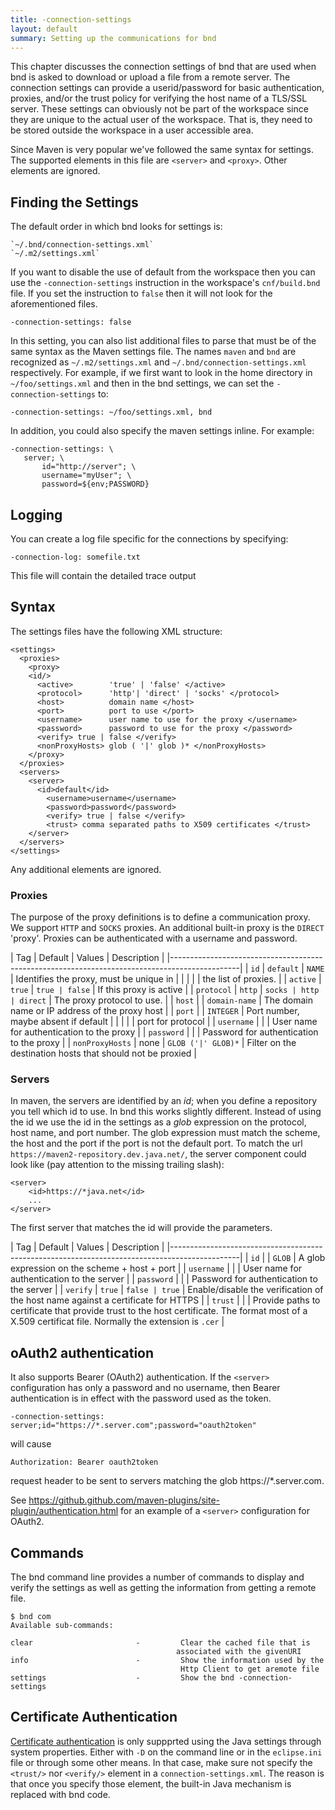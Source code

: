 ```yaml
---
title: -connection-settings
layout: default
summary: Setting up the communications for bnd
---
```


This chapter discusses the connection settings of bnd that are used when bnd is asked to download or upload a file
from a remote server. The connection settings can provide a userid/password for basic authentication, proxies, and/or
the trust policy for verifying the host name of a TLS/SSL server. These settings can obviously not be part of the workspace 
since they are unique to the actual  user of the workspace. That is, they need to be stored outside the workspace
in a user accessible area.

Since Maven is very popular we've followed the same syntax for settings. The supported elements in this file are 
`<server>` and `<proxy>`. Other elements are ignored.

## Finding the Settings

The default order in which bnd looks for settings is:

	`~/.bnd/connection-settings.xml`
	`~/.m2/settings.xml`

If you want to disable the use of default from the workspace then you can use the `-connection-settings` instruction
in the workspace's `cnf/build.bnd` file. If you set the instruction to `false` then it will not look for the aforementioned files.

	-connection-settings: false

In this setting, you can also list additional files to parse that must be of the same syntax as the Maven settings file. The names 
`maven` and `bnd` are recognized as `~/.m2/settings.xml` and `~/.bnd/connection-settings.xml` respectively. For example, if
we first want to look in the home directory in `~/foo/settings.xml` and then in the bnd settings, we can set the `-connection-settings` to: 

	-connection-settings: ~/foo/settings.xml, bnd

In addition, you could also specify the maven settings inline. For example:

	-connection-settings: \
	   server; \
	       id="http://server"; \
	       username="myUser"; \
	       password=${env;PASSWORD}

## Logging

You can create a log file specific for the connections by specifying:

	-connection-log: somefile.txt

This file will contain the detailed trace output

## Syntax

The settings files have the following XML structure:

	<settings>
	  <proxies>
	    <proxy>
	    <id/>
	      <active>        'true' | 'false' </active>
	      <protocol>      'http'| 'direct' | 'socks' </protocol>
	      <host>          domain name </host>
	      <port>          port to use </port>
	      <username>      user name to use for the proxy </username>
	      <password>      password to use for the proxy </password>
	      <verify> true | false </verify>
	      <nonProxyHosts> glob ( '|' glob )* </nonProxyHosts>
	    </proxy>
	  </proxies>
	  <servers>
	    <server>
	      <id>default</id>
		    <username>username</username>
	        <password>password</password>
		    <verify> true | false </verify>
		    <trust> comma separated paths to X509 certificates </trust>
	    </server>
	  </servers>
	</settings>

Any additional elements are ignored.

### Proxies

The purpose of the proxy definitions is to define a communication proxy. We support `HTTP` and `SOCKS` proxies. An additional built-in proxy is the `DIRECT` 'proxy'. Proxies can be authenticated with a username and password.


| Tag               | Default      | Values         | Description                               |
|-----------------------------------------------------------------------------------------------|
| `id`              | `default`    | `NAME`         | Identifies the proxy, must be unique in   |
|                   |              |                | the list of proxies.                      |
| `active`          | `true`       | `true | false` | If this proxy is active                   |
| `protocol`        | `http`       | `socks | http  | direct` | The proxy protocol to use.      |
| `host`            |              | `domain-name`  | The domain name or IP address of the proxy host |
| `port`            |              | `INTEGER`      | Port number, maybe absent if default      |
|                   |              |                | port for protocol                         |
| `username`        |              |                | User name for authentication to the proxy |
| `password`        |              |                | Password for authentication to the proxy  |
| `nonProxyHosts`   | none         | `GLOB ('|' GLOB)*` | Filter on the destination hosts that should not be proxied                     |

### Servers

In maven, the servers are identified by an _id_; when you define a repository you tell which id to use. In bnd this works 
slightly different. Instead of using the id we use the id in the settings as a _glob_ expression on the protocol, host name, 
and port number.  The glob expression must match the scheme, the host and the port if the port is not the default port. 
To match the url `https://maven2-repository.dev.java.net/`, the server component could look like (pay attention to the missing trailing slash):

	<server>
		<id>https://*java.net</id>
		...
	</server>

The first server that matches the id will provide the parameters.

| Tag               | Default      | Values         | Description                               |
|-----------------------------------------------------------------------------------------------|
| `id`              |              | `GLOB`         | A glob expression on the scheme + host + port   |
| `username`        |              |                | User name for authentication to the server |
| `password`        |              |                | Password for authentication to the server  |
| `verify`          |  `true`      | `false | true` | Enable/disable the verification of the host name against a certificate for HTTPS |
| `trust`           |              |                | Provide paths to certificate that provide trust to the host certificate. The format most of a X.509 certificat file. Normally the extension is `.cer` |

## oAuth2 authentication

It also supports Bearer (OAuth2) authentication. If the `<server>` configuration has only a password and no username, then Bearer authentication is in effect with the password used as the token.

    -connection-settings: server;id="https://*.server.com";password="oauth2token"

will cause

    Authorization: Bearer oauth2token

request header to be sent to servers matching the glob https://*.server.com.

See https://github.github.com/maven-plugins/site-plugin/authentication.html for an example of a `<server>` configuration for OAuth2.

## Commands

The bnd command line provides a number of commands to display and verify the settings as well as getting the information from
getting a remote file.

	$ bnd com
	Available sub-commands: 

    clear                       -         Clear the cached file that is
                                         associated with the givenURI 
    info                        -         Show the information used by the
                                          Http Client to get aremote file 
    settings                    -         Show the bnd -connection-settings 

## Certificate Authentication

[Certificate authentication][1] is only suppprted using the Java settings through system properties. Either with `-D` on the command line 
or in the `eclipse.ini` file or through some other means. In that case, make sure not specify the `<trust/>` nor `<verify/>` element 
in a `connection-settings.xml`. The reason is that once you specify those element, the built-in Java mechanism is replaced with bnd code.


[1]: https://bnd.discourse.group/t/using-client-certificate-for-server-authentication/85

